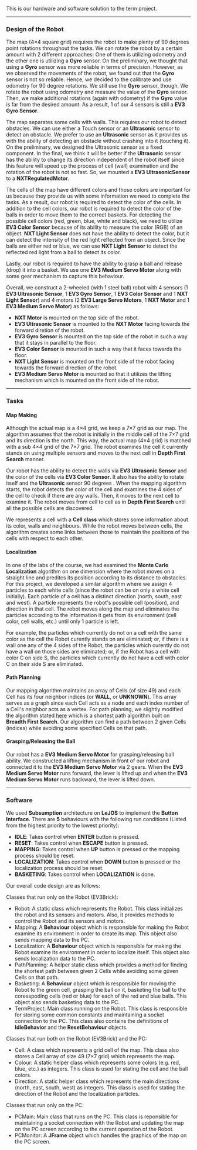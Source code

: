 This is our hardware and software solution to the term project.

***

### Design of the Robot
The map (4×4 square grid) requires the robot to make plenty of 90 degrees point rotations throughout the tasks. We can rotate the robot by a certain amount with 2 different approaches: One of them is utilizing odometry and the other one is utilizing a **Gyro** sensor. On the preliminary, we thought that using a **Gyro** sensor was more reliable in terms of precision. However, as we observed the movements of the robot, we found out that the **Gyro** sensor is not so reliable. Hence, we decided to the calibrate and use odometry for 90 degree rotations. We still use the **Gyro** sensor, though. We rotate the robot using odometry and measure the value of the **Gyro** sensor. Then, we make additional rotations (again with odometry) if the **Gyro** value is far from the desired amount. As a result, 1 of our 4 sensors is still a **EV3 Gyro Sensor**.

The map separates some cells with walls. This requires our robot to detect obstacles. We can use either a Touch sensor or an **Ultrasonic** sensor to detect an obstacle. We prefer to use an **Ultrasonic** sensor as it provides us with the ability of detecting an obstacle without crashing into it (touching it). On the preliminary, we designed the Ultrasonic sensor as a fixed component. In the final, we think it will be better if the **Ultrasonic** sensor has the ability to change its direction independent of the robot itself since this feature will speed up the process of cell (wall) examination and the rotation of the robot is not so fast. So, we mounted a **EV3 UltrasonicSensor** to a **NXTRegulatedMotor**.

The cells of the map have different colors and those colors are important for us because they provide us with some information we need to complete the tasks. As a result, our robot is required to detect the color of the cells. In addition to the cell colors, our robot is required to detect the color of the balls in order to move them to the correct baskets. For detecting the possible cell colors (red, green, blue, white and black), we need to utilize **EV3 Color Sensor** because of its ability to measure the color (RGB) of an object. **NXT Light Sensor** does not have the ability to detect the color, but it can detect the intensity of the red light reflected from an object. Since the balls are either red or blue, we can use **NXT Light Sensor** to detect the reflected red light from a ball to detect its color.

Lastly, our robot is required to have the ability to grasp a ball and release (drop) it into a basket. We use one **EV3 Medium Servo Motor** along with some gear mechanism to capture this behaviour.

Overall, we construct a 2-wheeled (with 1 steel ball) robot with 4 sensors (1 **EV3 Ultrasonic Sensor**, 1 **EV3 Gyro Sensor**, 1 **EV3 Color Sensor** and 1 **NXT Light Sensor**) and 4 motors (2 **EV3 Large Servo Motors**, 1 **NXT Motor** and 1 **EV3 Medium Servo Motor**) as follows:

*  **NXT Motor** is mounted on the top side of the robot.
*  **EV3 Ultrasonic Sensor** is mounted to the **NXT Motor** facing towards the forward diretion of the robot.
*  **EV3 Gyro Sensor** is mounted on the top side of the robot in such a way that it stays in parallel to the floor.
*  **EV3 Color Sensor** is mounted in such a way that it faces towards the floor.
*  **NXT Light Sensor** is mounted on the front side of the robot facing towards the forward direction of the robot.
*  **EV3 Medium Servo Motor** is mounted so that it utilizes the lifting mechanism which is mounted on the front side of the robot.

***

### Tasks
#### Map Making
Although the actual map is a 4×4 grid, we keep a 7×7 grid as our map. The algorithm assumes that the robot is initially in the middle cell of the 7×7 grid and its direction is the north. This way, the actual map (4×4 grid) is matched with a sub 4×4 grid of the 7×7 grid. The robot examines the cell it currently stands on using multiple sensors and moves to the next cell in **Depth First Search** manner.

Our robot has the ability to detect the walls via **EV3 Ultrasonic Sensor** and the color of the cells via **EV3 Color Sensor**. It also has the ability to rotate itself and the **Ultrasonic** sensor 90 degrees . When the mapping algorithm starts, the robot detects the color of the cell and examines the 4 sides of the cell to check if there are any walls. Then, it moves to the next cell to examine it. The robot moves from cell to cell as in **Depth First Search** until all the possible cells are discovered.

We represents a cell with a **Cell class** which stores some information about its color, walls and neighbours. While the robot moves between cells, the algorithm creates some links between those to maintain the positions of the cells with respect to each other.

#### Localization
In one of the labs of the course, we had examined the **Monte Carlo Localization** algorithm on one dimension where the robot moves on a straight line and preditcs its position according to its distance to obstacles. For this project, we developed a similar algorithm where we assign 4 particles to each white cells (since the robot can be on only a white cell initially). Each particle of a cell has a distinct direction (north, south, east and west). A particle represents the robot's possible cell (position), and direction in that cell. The robot moves along the map and eliminates the particles according to the information it gets from its environment (cell color, cell walls, etc.) until only 1 particle is left.

For example, the particles which currently do not on a cell with the same color as the cell the Robot curently stands on are eliminated; or, if there is a wall one any of the 4 sides of the Robot, the particles which curently do not have a wall on those sides are eliminated; or, if the Robot has a cell with color C on side S, the particles which currently do not have a cell with color C on their side S are eliminated.

#### Path Planning
Our mapping algorithm maintains an array of Cells (of size 49) and each Cell has its four neighbor indices (or **WALL**, or **UNKNOWN**). This array serves as a graph since each Cell acts as a node and each index number of a Cell's neighbor acts as a vertex. For path planning, we slightly modified the algorithm stated [here](https://www.geeksforgeeks.org/shortest-path-unweighted-graph/) which is a shortest path algorithm built on **Breadth First Search**. Our algorithm can find a path between 2 given Cells (indices) while avoiding some specified Cells on that path.

#### Grasping/Releasing the Ball
Our robot has a **EV3 Medium Servo Motor** for grasping/releasing ball ability. We constructed a lifting mechanism in front of our robot and connected it to the **EV3 Medium Servo Motor** via 2 gears. When the **EV3 Medium Servo Motor** runs forward, the lever is lifted up and when the **EV3 Medium Servo Motor** runs backward, the lever is lifted down.

***

### Software
We used **Subsumption** architecture on **LeJOS** to implement the **Button Interface**. There are **5** behaviours with the following run conditions (Listed from the highest priority to the lowest priority):

*  **IDLE**: Takes control when **ENTER** button is pressed.
*  **RESET**: Takes control when **ESCAPE** button is pressed.
*  **MAPPING**: Takes control when **UP** button is pressed or the mapping process should be reset.
*  **LOCALIZATION**: Takes control when **DOWN** button is pressed or the localization process should be reset.
*  **BASKETING**: Takes control when **LOCALIZATION** is done.

Our overall code design are as follows:

Classes that run only on the Robot (EV3Brick):

*  Robot: A static class which represents the Robot. This class initializes the robot and its sensors and motors. Also, it provides methods to control the Robot and its sensors and motors.
*  Mapping: A **Behaviour** object which is responsible for making the Robot examine its environment in order to create its map. This object also sends mapping data to the PC.
*  Localization: A **Behaviour** object which is responsible for making the Robot examine its environment in order to localize itself. This object also sends localization data to the PC.
*  PathPlanning: A helper static class which provides a method for finding the shortest path between given 2 Cells while avoiding some güven Cells on that path.
*  Basketing: A **Behaviour** object which is responsible for moving the Robot to the green cell, grasping the ball on it, basketing the ball to the coresspoding cells (red or blue) for each of the red and blue balls. This object also sends basketing data to the PC.
*  TermProject: Main class running on the Robot. This class is responsible for storing some common constants and maintaining a socket connection to the PC. This class also contains the definitions of **IdleBehavior** and the **ResetBehaviour** objects.

Classes that run both on the Robot (EV3Brick) and the PC:

*  Cell: A class which represents a grid cell of the map. This class also stores a Cell array of size 49 (7×7 grid) which represents the map.
*  Colour: A static helper class which represents some colors (e.g. red, blue, etc.) as integers. This class is used for stating the cell and the ball colors.
*  Direction: A static helper class which represents the main directions (north, east, south, west) as integers. This class is used for stating the direction of the Robot and the localization particles.

Classes that run only on the PC:

*  PCMain: Main class that runs on the PC. This class is reponsible for maintaining a socket connection with the Robot and updating the map on the PC screen according to the current operation of the Robot.
*  PCMonitor: A **JFrame** object which handles the graphics of the map on the PC screen.
